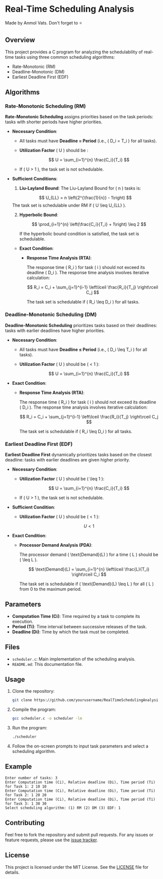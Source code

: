 # Real-Time Scheduling Analysis

Made by Anmol Vats. Don't forget to ⭐

## Overview

This project provides a C program for analyzing the schedulability of real-time tasks using three common scheduling algorithms:
- Rate-Monotonic (RM)
- Deadline-Monotonic (DM)
- Earliest Deadline First (EDF)

## Algorithms

### Rate-Monotonic Scheduling (RM)

**Rate-Monotonic Scheduling** assigns priorities based on the task periods: tasks with shorter periods have higher priorities.

- **Necessary Condition**:
  - All tasks must have **Deadline = Period** (i.e., \( D_i = T_i \) for all tasks).
  - **Utilization Factor** \( U \) should be :
  
    $$
    U = \sum_{i=1}^{n} \frac{C_i}{T_i}
    $$
    
  - If \( U > 1 \), the task set is not schedulable.

- **Sufficient Conditions**:
  1. **Liu-Layland Bound**: The Liu-Layland Bound for \( n \) tasks is:

  $$  U_{LL} = n \left(2^{\frac{1}{n}} - 1\right)  $$
     The task set is schedulable under RM if \( U \leq U_{LL} \).

  2. **Hyperbolic Bound**:
  
     $$
     \prod_{i=1}^{n} \left(\frac{C_i}{T_i} + 1\right) \leq 2
     $$
     
     If the hyperbolic bound condition is satisfied, the task set is schedulable.

  - **Exact Condition**:
    - **Response Time Analysis (RTA)**:
    
      The response time \( R_i \) for task \( i \) should not exceed its deadline \( D_i \). The response time analysis involves iterative calculation:

      $$
      R_i = C_i + \sum_{j=1}^{i-1} \left\lceil \frac{R_i}{T_j} \right\rceil C_j
      $$
      
      The task set is schedulable if \( R_i \leq D_i \) for all tasks.

### Deadline-Monotonic Scheduling (DM)

**Deadline-Monotonic Scheduling** prioritizes tasks based on their deadlines: tasks with earlier deadlines have higher priorities.

- **Necessary Condition**:
  - All tasks must have **Deadline ≤ Period** (i.e., \( D_i \leq T_i \) for all tasks).
  - **Utilization Factor** \( U \) should be \( < 1 \):

    $$
    U = \sum_{i=1}^{n} \frac{C_i}{T_i}
    $$

- **Exact Condition**:
  - **Response Time Analysis (RTA)**:

    The response time \( R_i \) for task \( i \) should not exceed its deadline \( D_i \). The response time analysis involves iterative calculation:

    $$
    R_i = C_i + \sum_{j=1}^{i-1} \left\lceil \frac{R_i}{T_j} \right\rceil C_j
    $$

    The task set is schedulable if \( R_i \leq D_i \) for all tasks.

### Earliest Deadline First (EDF)

**Earliest Deadline First** dynamically prioritizes tasks based on the closest deadline: tasks with earlier deadlines are given higher priority.

- **Necessary Condition**:
  - **Utilization Factor** \( U \) should be \( \leq 1 \):

    $$
    U = \sum_{i=1}^{n} \frac{C_i}{T_i}
    $$
  
  - If \( U > 1 \), the task set is not schedulable.

- **Sufficient Condition**:
  - **Utilization Factor** \( U \) should be \( < 1 \):

    $$
    U < 1
    $$

- **Exact Condition**:
  - **Processor Demand Analysis (PDA)**:

    The processor demand \( \text{Demand}(L) \) for a time \( L \) should be \( \leq L \). 

    $$
    \text{Demand}(L) = \sum_{i=1}^{n} \left\lceil \frac{L}{T_i} \right\rceil C_i
    $$

    The task set is schedulable if \( \text{Demand}(L) \leq L \) for all \( L \) from 0 to the maximum period.

## Parameters

- **Computation Time (Ci)**: Time required by a task to complete its execution.
- **Period (Ti)**: Time interval between successive releases of the task.
- **Deadline (Di)**: Time by which the task must be completed.

## Files

- `scheduler.c`: Main implementation of the scheduling analysis.
- `README.md`: This documentation file.

## Usage

1. Clone the repository:

    ```bash
    git clone https://github.com/yourusername/RealTimeSchedulingAnalysis.git
    ```

2. Compile the program:

    ```bash
    gcc scheduler.c -o scheduler -lm
    ```

3. Run the program:

    ```bash
    ./scheduler
    ```

4. Follow the on-screen prompts to input task parameters and select a scheduling algorithm.

## Example

```
Enter number of tasks: 3
Enter Computation time (Ci), Relative deadline (Di), Time period (Ti) for Task 1: 2 10 10
Enter Computation time (Ci), Relative deadline (Di), Time period (Ti) for Task 2: 1 20 20
Enter Computation time (Ci), Relative deadline (Di), Time period (Ti) for Task 3: 1 30 30
Select scheduling algorithm: (1) RM (2) DM (3) EDF: 1
```

## Contributing

Feel free to fork the repository and submit pull requests. For any issues or feature requests, please use the [issue tracker](https://github.com/yourusername/RealTimeSchedulingAnalysis/issues).

## License

This project is licensed under the MIT License. See the [LICENSE](LICENSE) file for details.